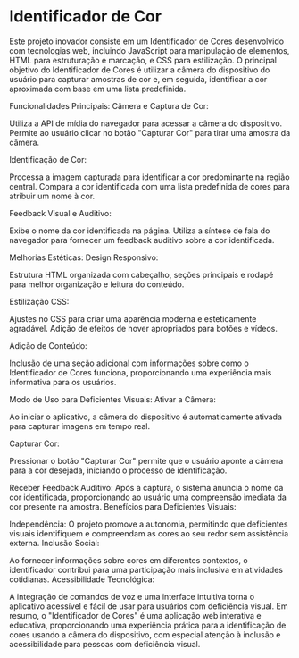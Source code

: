 # Identificador de Cor
Este projeto inovador consiste em um Identificador de Cores desenvolvido com tecnologias web, incluindo JavaScript para manipulação de elementos, HTML para estruturação e marcação, e CSS para estilização. O principal objetivo do Identificador de Cores é utilizar a câmera do dispositivo do usuário para capturar amostras de cor e, em seguida, identificar a cor aproximada com base em uma lista predefinida.

Funcionalidades Principais:
Câmera e Captura de Cor:

Utiliza a API de mídia do navegador para acessar a câmera do dispositivo.
Permite ao usuário clicar no botão "Capturar Cor" para tirar uma amostra da câmera.

Identificação de Cor:

Processa a imagem capturada para identificar a cor predominante na região central.
Compara a cor identificada com uma lista predefinida de cores para atribuir um nome à cor.

Feedback Visual e Auditivo:

Exibe o nome da cor identificada na página.
Utiliza a síntese de fala do navegador para fornecer um feedback auditivo sobre a cor identificada.

Melhorias Estéticas:
Design Responsivo:

Estrutura HTML organizada com cabeçalho, seções principais e rodapé para melhor organização e leitura do conteúdo.

Estilização CSS:

Ajustes no CSS para criar uma aparência moderna e esteticamente agradável.
Adição de efeitos de hover apropriados para botões e vídeos.

Adição de Conteúdo:

Inclusão de uma seção adicional com informações sobre como o Identificador de Cores funciona, proporcionando uma experiência mais informativa para os usuários.

Modo de Uso para Deficientes Visuais:
Ativar a Câmera:

Ao iniciar o aplicativo, a câmera do dispositivo é automaticamente ativada para capturar imagens em tempo real.

Capturar Cor:

Pressionar o botão "Capturar Cor" permite que o usuário aponte a câmera para a cor desejada, iniciando o processo de identificação.

Receber Feedback Auditivo:
Após a captura, o sistema anuncia o nome da cor identificada, proporcionando ao usuário uma compreensão imediata da cor presente na amostra.
Benefícios para Deficientes Visuais:

Independência:
O projeto promove a autonomia, permitindo que deficientes visuais identifiquem e compreendam as cores ao seu redor sem assistência externa.
Inclusão Social:

Ao fornecer informações sobre cores em diferentes contextos, o identificador contribui para uma participação mais inclusiva em atividades cotidianas.
Acessibilidade Tecnológica:

A integração de comandos de voz e uma interface intuitiva torna o aplicativo acessível e fácil de usar para usuários com deficiência visual.
Em resumo, o "Identificador de Cores" é uma aplicação web interativa e educativa, proporcionando uma experiência prática para a identificação de cores usando a câmera do dispositivo, com especial atenção à inclusão e acessibilidade para pessoas com deficiência visual.
